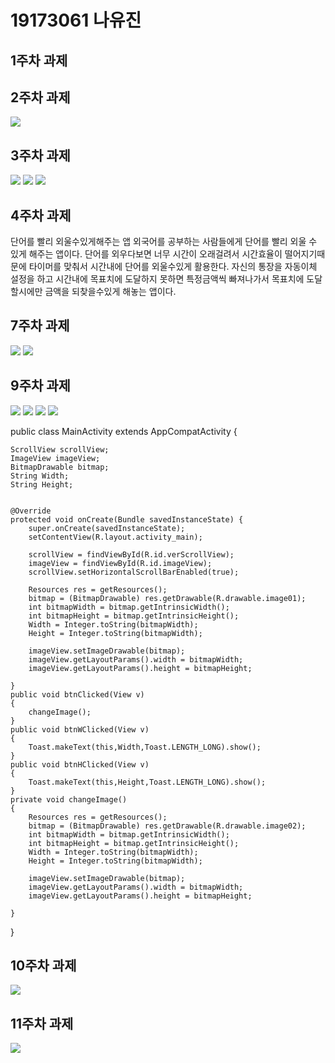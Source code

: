# 19173061 나유진
## 1주차 과제

## 2주차 과제
<img width="" height="" src="./png/fist.png"></img>

## 3주차 과제
<img width="" height="" src="./png/button.png"></img>
<img width="" height="" src="./png/naver.png"></img>
<img width="" height="" src="./png/number.png"></img>

## 4주차 과제
단어를 빨리 외울수있게해주는 앱
외국어를 공부하는 사람들에게 단어를 빨리 외울 수 있게 해주는 앱이다.
단어를 외우다보면 너무 시간이 오래걸려서 시간효율이 떨어지기때문에
타이머를 맞춰서 시간내에 단어를 외울수있게 활용한다.
자신의 통장을 자동이체 설정을 하고 시간내에 목표치에 도달하지 못하면 특정금액씩 빠져나가서
목표치에 도달할시에만 금액을 되찾을수있게 해놓는 앱이다.

## 7주차 과제
<img width="" height="" src="./png/pic1.PNG"></img>
<img width="" height="" src="./png/pic2.PNG"></img>

## 9주차 과제
<img width="" height="" src="./png/original.png"></img>
<img width="" height="" src="./png/change.png"></img>
<img width="" height="" src="./png/width.png"></img>
<img width="" height="" src="./png/height.png"></img>

public class MainActivity extends AppCompatActivity {

    ScrollView scrollView;
    ImageView imageView;
    BitmapDrawable bitmap;
    String Width;
    String Height;


    @Override
    protected void onCreate(Bundle savedInstanceState) {
        super.onCreate(savedInstanceState);
        setContentView(R.layout.activity_main);

        scrollView = findViewById(R.id.verScrollView);
        imageView = findViewById(R.id.imageView);
        scrollView.setHorizontalScrollBarEnabled(true);

        Resources res = getResources();
        bitmap = (BitmapDrawable) res.getDrawable(R.drawable.image01);
        int bitmapWidth = bitmap.getIntrinsicWidth();
        int bitmapHeight = bitmap.getIntrinsicHeight();
        Width = Integer.toString(bitmapWidth);
        Height = Integer.toString(bitmapWidth);

        imageView.setImageDrawable(bitmap);
        imageView.getLayoutParams().width = bitmapWidth;
        imageView.getLayoutParams().height = bitmapHeight;

    }
    public void btnClicked(View v)
    {
        changeImage();
    }
    public void btnWClicked(View v)
    {
        Toast.makeText(this,Width,Toast.LENGTH_LONG).show();
    }
    public void btnHClicked(View v)
    {
        Toast.makeText(this,Height,Toast.LENGTH_LONG).show();
    }
    private void changeImage()
    {
        Resources res = getResources();
        bitmap = (BitmapDrawable) res.getDrawable(R.drawable.image02);
        int bitmapWidth = bitmap.getIntrinsicWidth();
        int bitmapHeight = bitmap.getIntrinsicHeight();
        Width = Integer.toString(bitmapWidth);
        Height = Integer.toString(bitmapWidth);

        imageView.setImageDrawable(bitmap);
        imageView.getLayoutParams().width = bitmapWidth;
        imageView.getLayoutParams().height = bitmapHeight;

    }
}

## 10주차 과제
<img width="" height="" src="./png/hello.png"></img>

## 11주차 과제
<img width="" height="" src="./png/return.png"></img>
